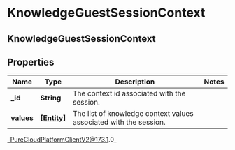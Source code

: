 # KnowledgeGuestSessionContext

## KnowledgeGuestSessionContext

## Properties

|Name | Type | Description | Notes|
|------------ | ------------- | ------------- | -------------|
| **_id** | **String** | The context id associated with the session. | |
| **values** | [**[Entity]**]([Entity]) | The list of knowledge context values associated with the session. | |



_PureCloudPlatformClientV2@173.1.0_
